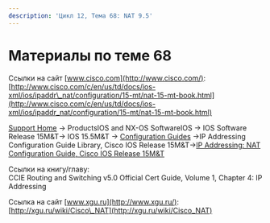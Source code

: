 ```yaml
---
description: 'Цикл 12, Тема 68: NAT 9.5'
---
```


# Материалы по теме 68

Ссылки на сайт [www.cisco.com](http://www.cisco.com/):  
[http://www.cisco.com/c/en/us/td/docs/ios-xml/ios/ipaddr\_nat/configuration/15-mt/nat-15-mt-book.html](http://www.cisco.com/c/en/us/td/docs/ios-xml/ios/ipaddr_nat/configuration/15-mt/nat-15-mt-book.html)

[Support Home](http://www.cisco.com/c/en/us/support/index.html) → ProductsIOS and NX-OS SoftwareIOS → IOS Software Release 15M&T→ IOS 15.5M&T → [Configuration Guides](http://www.cisco.com/c/en/us/support/ios-nx-os-software/ios-15-5m-t/products-installation-and-configuration-guides-list.html) →IP Addressing Configuration Guide Library, Cisco IOS Release 15M&T→[IP Addressing: NAT Configuration Guide, Cisco IOS Release 15M&T](http://www.cisco.com/c/en/us/td/docs/ios-xml/ios/ipaddr_nat/configuration/15-mt/nat-15-mt-book.html)

Ссылки на книгу/главу:  
CCIE Routing and Switching v5.0 Official Cert Guide, Volume 1, Chapter 4: IP Addressing

Ссылка на сайт [www.xgu.ru](http://www.xgu.ru/):  
[http://xgu.ru/wiki/Cisco\_NAT](http://xgu.ru/wiki/Cisco_NAT)

